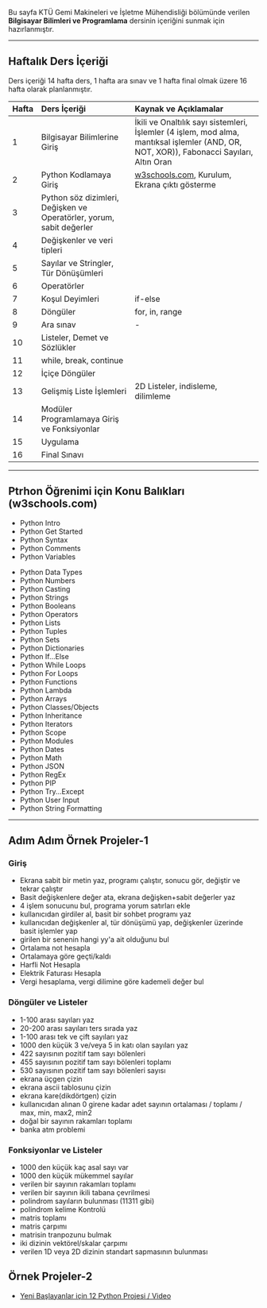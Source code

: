 Bu sayfa KTÜ Gemi Makineleri ve İşletme Mühendisliği bölümünde verilen **Bilgisayar Bilimleri ve Programlama** dersinin içeriğini sunmak için hazırlanmıştır.

---

## Haftalık Ders İçeriği
Ders içeriği 14 hafta ders, 1 hafta ara sınav ve 1 hafta final olmak üzere 16 hafta olarak planlanmıştır.

| Hafta | Ders İçeriği                                                  | Kaynak ve Açıklamalar   |
| :-- | :--                                                  | :--    |
| 1     | Bilgisayar Bilimlerine Giriş   | İkili ve Onaltılık sayı sistemleri, İşlemler (4 işlem, mod alma, mantıksal işlemler (AND, OR, NOT, XOR)), Fabonacci Sayıları, Altın Oran |
| 2     | Python Kodlamaya Giriş           | [w3schools.com][w3-ref], Kurulum, Ekrana çıktı gösterme |
| 3     | Python söz dizimleri, Değişken ve Operatörler, yorum, sabit değerler   |   |
| 4     | Değişkenler ve veri tipleri  |  |
| 5     | Sayılar ve Stringler, Tür Dönüşümleri  |
| 6     | Operatörler | |
| 7     | Koşul Deyimleri  | if-else |
| 8     | Döngüler | for, in, range |
| 9     | Ara sınav                                                     | -  |
| 10    | Listeler, Demet ve Sözlükler | |
| 11    | while, break, continue |
| 12    | İçiçe Döngüler |  |
| 13    | Gelişmiş Liste İşlemleri | 2D Listeler, indisleme, dilimleme  |
| 14    | Modüler Programlamaya Giriş ve Fonksiyonlar |   |
| 15    | Uygulama  |   |
| 16    | Final Sınavı      |   |

---

## Ptrhon Öğrenimi için Konu Balıkları (w3schools.com)
* Python Intro
* Python Get Started
* Python Syntax
* Python Comments
* Python Variables
+ Python Data Types
+ Python Numbers
+ Python Casting
+ Python Strings
+ Python Booleans
+ Python Operators
+ Python Lists
+ Python Tuples
+ Python Sets
+ Python Dictionaries
+ Python If...Else
+ Python While Loops
+ Python For Loops
+ Python Functions
+ Python Lambda
+ Python Arrays
+ Python Classes/Objects
+ Python Inheritance
+ Python Iterators
+ Python Scope
+ Python Modules
+ Python Dates
+ Python Math
+ Python JSON
+ Python RegEx
+ Python PIP
+ Python Try...Except
+ Python User Input
+ Python String Formatting

---

## Adım Adım Örnek Projeler-1
### Giriş
* Ekrana sabit bir metin yaz, programı çalıştır, sonucu gör, değiştir ve tekrar çalıştır
* Basit değişkenlere değer ata, ekrana değişken+sabit değerler yaz
* 4 işlem sonucunu bul, programa yorum satırları ekle
* kullanıcıdan girdiler al, basit bir sohbet programı yaz
* kullanıcıdan değişkenler al, tür dönüşümü yap, değişkenler üzerinde basit işlemler yap
* girilen bir senenin hangi yy'a ait olduğunu bul
* Ortalama not hesapla
* Ortalamaya göre geçti/kaldı
* Harfli Not Hesapla
* Elektrik Faturası Hesapla
* Vergi hesaplama, vergi dilimine göre kademeli değer bul
### Döngüler ve Listeler
* 1-100 arası sayıları yaz
* 20-200 arası sayıları ters sırada yaz
* 1-100 arası tek ve çift sayıları yaz
* 1000 den küçük 3 ve/veya 5 in katı olan sayıları yaz
* 422 sayısının pozitif tam sayı bölenleri
* 455 sayısının pozitif tam sayı bölenleri toplamı
* 530 sayısının pozitif tam sayı bölenleri sayısı
* ekrana üçgen çizin
* ekrana ascii tablosunu çizin
* ekrana kare(dikdörtgen) çizin
* kullanıcıdan alınan 0 girene kadar adet sayının ortalaması / toplamı / max, min, max2, min2
* doğal bir sayının rakamları toplamı
* banka atm problemi
### Fonksiyonlar ve Listeler
* 1000 den küçük kaç asal sayı var
* 1000 den küçük mükemmel sayılar
* verilen bir sayının rakamları toplamı
* verilen bir sayının ikili tabana çevrilmesi
* polindrom sayıların bulunması (11311 gibi)
* polindrom kelime Kontrolü
* matris toplamı
* matris çarpımı
* matrisin tranpozunu bulmak
* iki dizinin vektörel/skalar çarpımı
* verilen 1D veya 2D dizinin standart sapmasının bulunması

## Örnek Projeler-2
* [Yeni Başlayanlar için 12 Python Projesi / Video][py-ref01]

[w3-ref]: https://www.w3schools.com/ 
[py-ref01]: https://www.youtube.com/watch?v=8ext9G7xspg